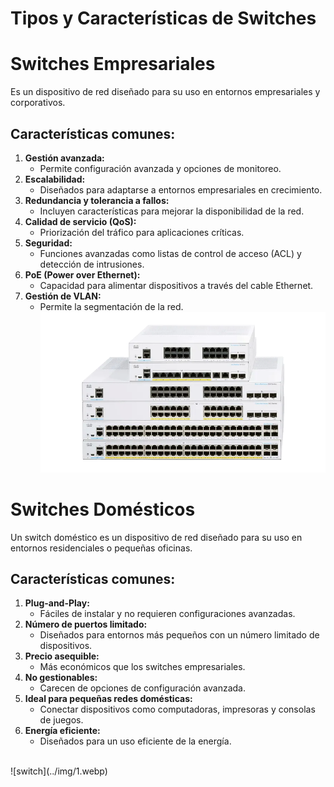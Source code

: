 # Tipos y Características de Switches

# Switches Empresariales
Es un dispositivo de red diseñado para su uso en entornos empresariales y corporativos.


## Características comunes:
1. **Gestión avanzada:**
   - Permite configuración avanzada y opciones de monitoreo.
2. **Escalabilidad:**
   - Diseñados para adaptarse a entornos empresariales en crecimiento.
3. **Redundancia y tolerancia a fallos:**
   - Incluyen características para mejorar la disponibilidad de la red.
4. **Calidad de servicio (QoS):**
   - Priorización del tráfico para aplicaciones críticas.
5. **Seguridad:**
   - Funciones avanzadas como listas de control de acceso (ACL) y detección de intrusiones.
6. **PoE (Power over Ethernet):**
   - Capacidad para alimentar dispositivos a través del cable Ethernet.
7. **Gestión de VLAN:**
   - Permite la segmentación de la red.
![switch](../img/2.webp)

# Switches Domésticos
Un switch doméstico es un dispositivo de red diseñado para su uso en entornos residenciales o pequeñas oficinas.

## Características comunes:
1. **Plug-and-Play:**
   - Fáciles de instalar y no requieren configuraciones avanzadas.
2. **Número de puertos limitado:**
   - Diseñados para entornos más pequeños con un número limitado de dispositivos.
3. **Precio asequible:**
   - Más económicos que los switches empresariales.
4. **No gestionables:**
   - Carecen de opciones de configuración avanzada.
5. **Ideal para pequeñas redes domésticas:**
   - Conectar dispositivos como computadoras, impresoras y consolas de juegos.
6. **Energía eficiente:**
   - Diseñados para un uso eficiente de la energía.
<br>
![switch](../img/1.webp)
